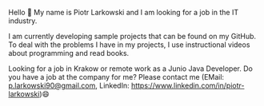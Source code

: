<!--
**PiotrLarkowski/PiotrLarkowski** is a ✨ _special_ ✨ repository because its `README.md` (this file) appears on your GitHub profile.

Here are some ideas to get you started:

- 🔭 I’m currently working on ...
- 🌱 I’m currently learning ...
- 👯 I’m looking to collaborate on ...
- 🤔 I’m looking for help with ...
- 💬 Ask me about ...
- 📫 How to reach me: ...
- 😄 Pronouns: ...
- ⚡ Fun fact: ...
-->
Hello 👋
My name is Piotr Larkowski and I am looking for a job in the IT industry.

I am currently developing sample projects that can be found on my GitHub. 
To deal with the problems I have in my projects, I use instructional videos about programming and read books.

Looking for a job in Krakow or remote work as a Junio Java Developer.
Do you have a job at the company for me?
Please contact me (EMail: p.larkowski90@gmail.com, LinkedIn: https://www.linkedin.com/in/piotr-larkowski)😄

